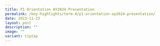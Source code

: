 ```yaml
---
title: P1 Orientation AY2024 Presentation
permalink: /key-highlights/term-4/p1-orientation-ay2024-presentation/
date: 2023-11-23
layout: post
description: ""
image: ""
variant: tiptap
---
```

